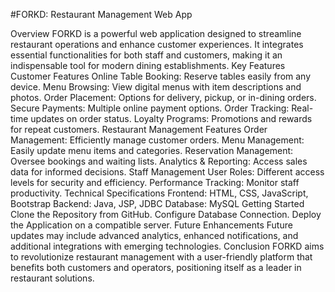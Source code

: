 #FORKD: Restaurant Management Web App


Overview
FORKD is a powerful web application designed to streamline restaurant operations and enhance customer experiences. It integrates essential functionalities for both staff and customers, making it an indispensable tool for modern dining establishments.
Key Features
Customer Features
Online Table Booking: Reserve tables easily from any device.
Menu Browsing: View digital menus with item descriptions and photos.
Order Placement: Options for delivery, pickup, or in-dining orders.
Secure Payments: Multiple online payment options.
Order Tracking: Real-time updates on order status.
Loyalty Programs: Promotions and rewards for repeat customers.
Restaurant Management Features
Order Management: Efficiently manage customer orders.
Menu Management: Easily update menu items and categories.
Reservation Management: Oversee bookings and waiting lists.
Analytics & Reporting: Access sales data for informed decisions.
Staff Management
User Roles: Different access levels for security and efficiency.
Performance Tracking: Monitor staff productivity.
Technical Specifications
Frontend: HTML, CSS, JavaScript, Bootstrap
Backend: Java, JSP, JDBC
Database: MySQL
Getting Started
Clone the Repository from GitHub.
Configure Database Connection.
Deploy the Application on a compatible server.
Future Enhancements
Future updates may include advanced analytics, enhanced notifications, and additional integrations with emerging technologies.
Conclusion
FORKD aims to revolutionize restaurant management with a user-friendly platform that benefits both customers and operators, positioning itself as a leader in restaurant solutions.
